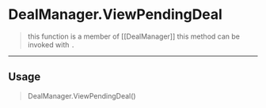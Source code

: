 # DealManager.ViewPendingDeal
> this function is a member of [[DealManager]]
> this method can be invoked with `.`
-----
## Usage
> DealManager.ViewPendingDeal()
